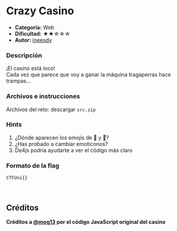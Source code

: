 # Crazy Casino
- **Categoría:** Web
- **Dificultad:** ★★☆☆☆
- **Autor:** [ineesdv](https://www.linkedin.com/in/ineesdv/)

### Descripción
¡El casino está loco!  
Cada vez que parece que voy a ganar la máquina tragaperras hace trampas...  

### Archivos e instrucciones
Archivos del reto: descargar `src.zip`

### Hints
1. ¿Dónde aparecen los emojis de 🤪 y 🚩?
2. ¿Has probado a cambiar emoticonos?
3. De4js podría ayudarte a ver el código más claro

### Formato de la flag
``CTFUni{}``  

  
<br>

## Créditos
**Créditos a [@mog13](https://codepen.io/mog13) por el código JavaScript original del casino**